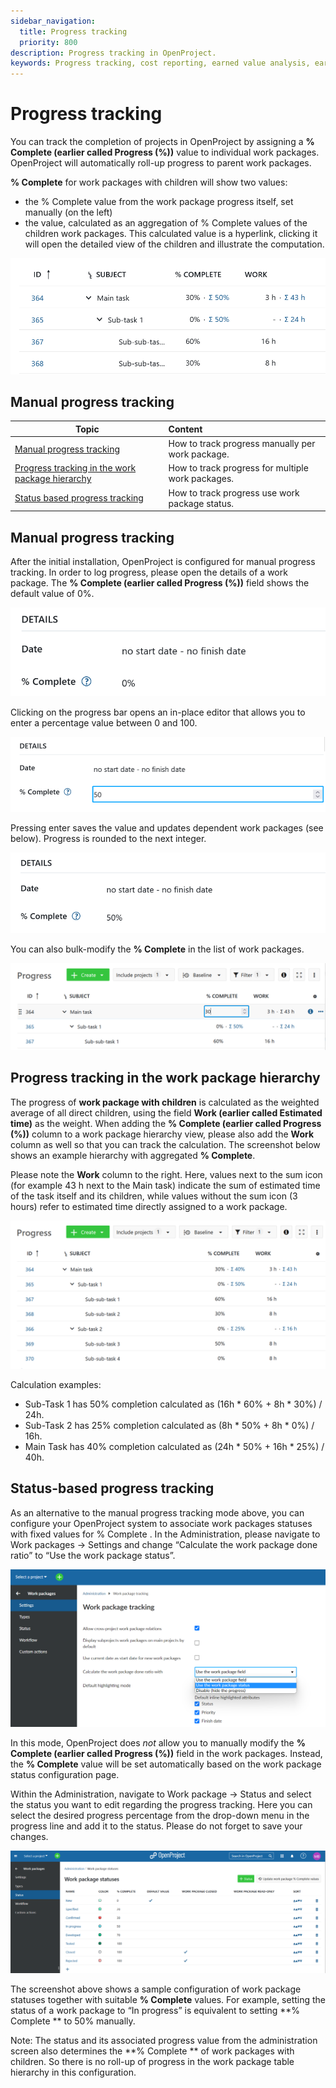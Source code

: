 ```yaml
---
sidebar_navigation:
  title: Progress tracking
  priority: 800
description: Progress tracking in OpenProject.
keywords: Progress tracking, cost reporting, earned value analysis, earned value management
---
```


# Progress tracking

You can track the completion of projects in OpenProject by assigning a **% Complete (earlier called Progress (%))** value to individual work packages.
OpenProject will automatically roll-up progress to parent work packages.



**% Complete** for work packages with children will show two values:

-  the % Complete value from the work package progress itself, set manually (on the left)
- the value, calculated as an aggregation of % Complete values of the children work packages. This calculated value is a hyperlink, clicking it will open the detailed view of the children and illustrate the computation.

![](progress-tracking-two-progress-values.png)

## Manual progress tracking

| Topic                                                                                               | Content                                           |
|-----------------------------------------------------------------------------------------------------|:--------------------------------------------------|
| [Manual progress tracking](#manual-progress-tracking)                                               | How to track progress manually per work package.  |
| [Progress tracking in the work package hierarchy](#progress-tracking-in-the-work-package-hierarchy) | How to track progress for multiple work packages. |
| [Status based progress tracking](#status-based-progress-tracking)                                   | How to track progress use work package status.    |

## Manual progress tracking

After the initial installation, OpenProject is configured for manual progress tracking. In order to log progress,
please open the details of a work package.
The **% Complete (earlier called Progress (%))** field shows the default value of 0%.

![Work package progress field](progress-tracking-wp-field.png)

Clicking on the progress bar opens an in-place editor
that allows you to enter a percentage value between 0 and 100.

![Work package progress field with editor](progress-tracking-wp-field-editor.png)

Pressing enter saves the value and updates dependent work packages (see below).
Progress is rounded to the next integer.

![Work package progress field with 50%](progress-tracking-wp-field-50perc.png)

You can also bulk-modify the **% Complete** in the list of work packages.

![Bulk editing progress](progress-tracking-bulk-editing.png)

## Progress tracking in the work package hierarchy

The progress of **work package with children** is calculated as the weighted average of all direct children, using the field **Work (earlier called Estimated time)** as the weight.
When adding the **% Complete (earlier called Progress (%))** column to a work package hierarchy view, please also add the **Work**
column as well so that you can track the calculation.
The screenshot below shows an example hierarchy with aggregated **% Complete**.

Please note the **Work** column to the right.
Here, values next to the sum icon (for example 43 h next to the  Main task) indicate the sum of estimated time of the task itself and its children, while values without the sum icon (3 hours) refer to estimated time directly assigned to a work package.

![Progress calculation in the WP hierarchy](progress-tracking-hierarchy-progress.png)

Calculation examples:
 * Sub-Task 1 has 50% completion calculated as (16h * 60% + 8h * 30%) / 24h.
 * Sub-Task 2 has 25% completion calculated as (8h * 50% + 8h * 0%) / 16h.
 * Main Task has 40% completion calculated as (24h * 50% + 16h * 25%) / 40h.

## Status-based progress tracking

As an alternative to the manual progress tracking mode above, you can configure your OpenProject system to associate work packages statuses with fixed values for % Complete .
In the Administration, please navigate to Work packages -> Settings and change “Calculate the work package done ratio” to
“Use the work package status”.

![Change calculate the work package done ratio](image-20221102110738283.png)

In this mode, OpenProject does _not_ allow you to manually modify the
**% Complete (earlier called Progress (%))** field in the work packages.
Instead, the **% Complete** value will be set automatically based on the work package
status configuration page.

Within the Administration, navigate to Work package -> Status and select the status you want to edit regarding the progress tracking. Here you can select the desired progress percentage from the drop-down menu in the progress line and add it to the status. Please do not forget to save your changes.

![Progress calculation in the WP hierarchy](progress-tracking-admin-status-percentage-new.png)

The screenshot above shows a sample configuration of work package statuses together with suitable **% Complete**  values.
For example, setting the status of a work package to “In progress”
is equivalent to setting **% Complete ** to 50% manually.

Note: The status and its associated progress value from the
administration screen also determines the **% Complete ** of
work packages with children. So there is no roll-up of progress
in the work package table hierarchy in this configuration.
